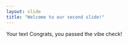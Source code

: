 ```yaml
---
layout: slide
title: "Welcome to our second slide!"
---
```

Your text
Congrats, you passed the vibe check!
